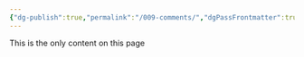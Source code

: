 ```yaml
---
{"dg-publish":true,"permalink":"/009-comments/","dgPassFrontmatter":true,"noteIcon":""}
---
```


This is the only content on this page

